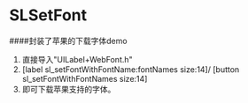 # SLSetFont
####封装了苹果的下载字体demo
1. 直接导入"UILabel+WebFont.h"
2. [label sl_setFontWithFontName:fontNames size:14]/ 
	[button sl_setFontWithFontNames size:14]
3. 即可下载苹果支持的字体。

